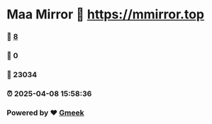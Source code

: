 # Maa Mirror :link: https://mmirror.top 
### :page_facing_up: [8](https://mmirror.top/tag.html) 
### :speech_balloon: 0 
### :hibiscus: 23034 
### :alarm_clock: 2025-04-08 15:58:36 
### Powered by :heart: [Gmeek](https://github.com/Meekdai/Gmeek)
